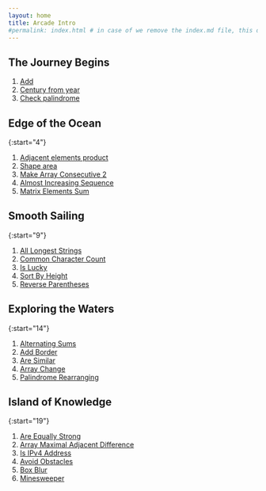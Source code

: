 ```yaml
---
layout: home
title: Arcade Intro
#permalink: index.html # in case of we remove the index.md file, this doc will be the index page
---
```


## The Journey Begins
1. [Add](1_add/README.html)
1. [Century from year](2_centuryFromYear/README.html)
1. [Check palindrome](3_checkPalindrome/README.html)

## Edge of the Ocean

{:start="4"}
1. [Adjacent elements product](4_adjacentElementsProduct/README.html)
1. [Shape area](5_shapeArea/README.html)
1. [Make Array Consecutive 2](6_makeArrayConsecutive2/README.html)
1. [Almost Increasing Sequence](7_almostIncreasingSequence/README.html)
1. [Matrix Elements Sum](8_matrixElementsSum/README.html)

## Smooth Sailing

{:start="9"}
1. [All Longest Strings](9_allLongestStrings/README.html)
1. [Common Character Count](10_commonCharacterCount/README.html)
1. [Is Lucky](11_isLucky/README.html)
1. [Sort By Height](12_sortByHeight/README.html)
1. [Reverse Parentheses](13_reverseParentheses/README.html)

## Exploring the Waters

{:start="14"}
1. [Alternating Sums](14_alternatingSums/README.html)
1. [Add Border](15_addBorder/README.html)
1. [Are Similar](16_areSimilar/README.html)
1. [Array Change](17_arrayChange/README.html)
1. [Palindrome Rearranging](18_palindromeRearranging/README.html)


## Island of Knowledge

{:start="19"}
1. [Are Equally Strong](19_areEquallyStrong/README.html)
1. [Array Maximal Adjacent Difference](20_arrayMaximalAdjacentDifference/README.html)
1. [Is IPv4 Address](21_isIPv4Address/README.html)
1. [Avoid Obstacles](22_avoidObstacles/README.html)
1. [Box Blur](23_boxBlur/README.html)
1. [Minesweeper](24_minesweeper/README.html)